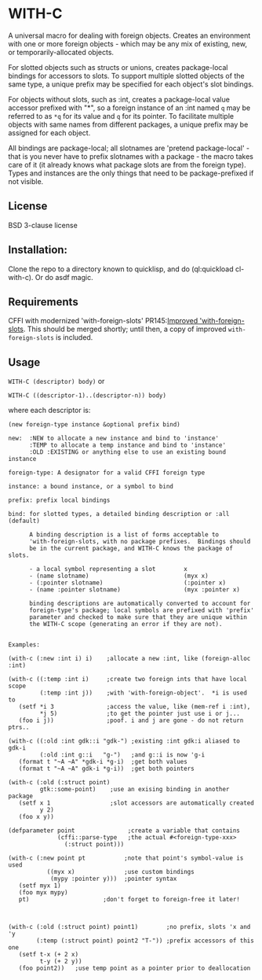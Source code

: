 # WITH-C

A universal macro for dealing with foreign objects.  Creates an environment with one or more foreign objects - which may be any mix of existing, new, or temporarily-allocated objects.

For slotted objects such as structs or unions, creates package-local bindings for accessors to slots.  To support multiple slotted objects of the same type, a unique prefix may be specified for each object's slot bindings.

For objects without slots, such as :int, creates a package-local value accessor prefixed with "*", so a foreign instance of an :int named `q` may be referred to as `*q` for its value and `q` for its pointer.  To facilitate multiple objects with same names from different packages, a unique prefix may be assigned for each object.

All bindings are package-local; all slotnames are 'pretend package-local' - that is you never have to prefix slotnames with a package - the macro takes care of it (it already knows what package slots are from the foreign type).  Types and instances are the only things that need to be package-prefixed if not visible.

## License

BSD 3-clause license

## Installation:

Clone the repo to a directory known to quicklisp, and do
(ql:quickload cl-with-c).  Or do asdf magic.

## Requirements

CFFI with modernized 'with-foreign-slots' PR145:[Improved 'with-foreign-slots](https://github.com/cffi/cffi/pull/145).  This should be merged shortly; until then, a copy of improved `with-foreign-slots` is included.

## Usage

`WITH-C (descriptor) body)` or

`WITH-C ((descriptor-1)..(descriptor-n)) body)`

where each descriptor is:

`(new foreign-type instance &optional prefix bind)`
```
new:  :NEW to allocate a new instance and bind to 'instance'
      :TEMP to allocate a temp instance and bind to 'instance'
      :OLD :EXISTING or anything else to use an existing bound instance

foreign-type: A designator for a valid CFFI foreign type

instance: a bound instance, or a symbol to bind

prefix: prefix local bindings

bind: for slotted types, a detailed binding description or :all (default)

      A binding description is a list of forms acceptable to 
	  'with-foreign-slots, with no package prefixes.  Bindings should
	  be in the current package, and WITH-C knows the package of slots.
	  
	  - a local symbol representing a slot        x
	  - (name slotname)                           (myx x)
	  - (:pointer slotname)                       (:pointer x)
	  - (name :pointer slotname)                  (myx :pointer x)
	  
	  binding descriptions are automatically converted to account for
	  foreign-type's package; local symbols are prefixed with 'prefix'
	  parameter and checked to make sure that they are unique within 
	  the WITH-C scope (generating an error if they are not).


Examples:

(with-c (:new :int i) i)    ;allocate a new :int, like (foreign-alloc :int)
 
(with-c ((:temp :int i)     ;create two foreign ints that have local scope
         (:temp :int j))    ;with 'with-foreign-object'.  *i is used to
   (setf *i 3               ;access the value, like (mem-ref i :int),
         *j 5)              ;to get the pointer just use i or j...
   (foo i j))               ;poof. i and j are gone - do not return ptrs..

(with-c ((:old :int gdk::i "gdk-") ;existing :int gdk:i aliased to gdk-i
         (:old :int g::i   "g-")   ;and g::i is now 'g-i
   (format t "~A ~A" *gdk-i *g-i)  ;get both values
   (format t "~A ~A" gdk-i *g-i))  ;get both pointers

(with-c (:old (:struct point) 
         gtk::some-point)    ;use an exising binding in another package
   (setf x 1                 ;slot accessors are automatically created
         y 2)
   (foo x y))

(defparameter point               ;create a variable that contains
              (cffi::parse-type   ;the actual #<foreign-type-xxx>
                (:struct point)))
				
(with-c (:new point pt           ;note that point's symbol-value is used
           ((myx x)              ;use custom bindings
            (mypy :pointer y)))  ;pointer syntax
   (setf myx 1)
   (foo myx mypy)
   pt)                     ;don't forget to foreign-free it later!



(with-c (:old (:struct point) point1)        ;no prefix, slots 'x and 'y
        (:temp (:struct point) point2 "T-")) ;prefix accessors of this one
   (setf t-x (+ 2 x)
         t-y (+ 2 y))
   (foo point2))   ;use temp point as a pointer prior to deallocation
   
```
  

